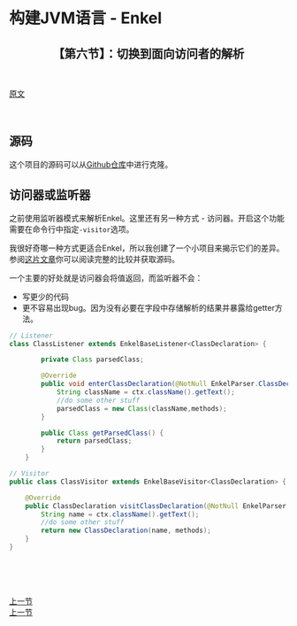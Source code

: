 # 构建JVM语言 - Enkel

<h2 align="center">【第六节】：切换到面向访问者的解析</h2>

</br>

[原文](http://jakubdziworski.github.io/enkel/2016/04/03/enkel_6_switch_to_visitor.html)

</br>

## 源码

这个项目的源码可以从[Github仓库](https://github.com/JakubDziworski/Enkel-JVM-language)中进行克隆。

## 访问器或监听器

之前使用监听器模式来解析Enkel。这里还有另一种方式 - 访问器。开启这个功能需要在命令行中指定`-visitor`选项。

我很好奇哪一种方式更适合Enkel，所以我创建了一个小项目来揭示它们的差异。参阅[这片文章](http://jakubdziworski.github.io/java/2016/04/01/antlr_visitor_vs_listener.html)你可以阅读完整的比较并获取源码。

一个主要的好处就是访问器会将值返回，而监听器不会：
- 写更少的代码
- 更不容易出现bug。因为没有必要在字段中存储解析的结果并暴露给getter方法。

```java
// Listener
class ClassListener extends EnkelBaseListener<ClassDeclaration> {

        private Class parsedClass;

        @Override
        public void enterClassDeclaration(@NotNull EnkelParser.ClassDeclarationContext ctx) {
            String className = ctx.className().getText();
            //do some other stuff
            parsedClass = new Class(className,methods);
        }

        public Class getParsedClass() {
            return parsedClass;
        }
    }
```

```java
// Visitor
public class ClassVisitor extends EnkelBaseVisitor<ClassDeclaration> {

    @Override
    public ClassDeclaration visitClassDeclaration(@NotNull EnkelParser.ClassDeclarationContext ctx) {
        String name = ctx.className().getText();
        //do some other stuff
        return new ClassDeclaration(name, methods);
    }
}
```

</br></br></br>

<div align="left"><a href="./04-添加类的作用域.md">上一节</a></div>

<div align="left"><a href="./05-切换到面向访问器的解析.md">上一节</a></div>